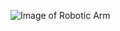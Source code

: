 ![Image of Robotic Arm](https://images.pexels.com/photos/8438865/pexels-photo-8438865.jpeg?cs=srgb&dl=pexels-pavel-danilyuk-8438865.jpg&fm=jpg)
